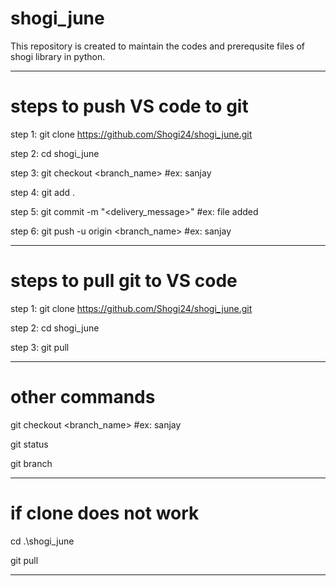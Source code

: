 # shogi_june
This repository is created to maintain the codes and prerequsite files of shogi library in python.

-----------------------------------------------------------------------------------------

# steps to push VS code to git

step 1: git clone https://github.com/Shogi24/shogi_june.git

step 2: cd shogi_june

step 3: git checkout <branch_name>   #ex: sanjay

step 4: git add .         

step 5: git commit -m "<delivery_message>"    #ex: file added

step 6: git push -u origin <branch_name>     #ex: sanjay

-----------------------------------------------------------------------------------------

# steps to pull git to VS code

step 1: git clone https://github.com/Shogi24/shogi_june.git

step 2: cd shogi_june

step 3: git pull 

-------------------------------------------------------------------------------------------

# other commands

git checkout <branch_name>   #ex: sanjay

git status

git branch

-------------------------------------------------------------------------------------------

# if clone does not work

cd .\shogi_june

git pull

--------------------------------------------------------------------------------------------